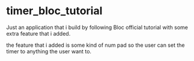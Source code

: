 # timer_bloc_tutorial
Just an application that i build by following Bloc official tutorial with some extra feature that i added.

the feature that i added is some kind of num pad so the user can set the timer to anything the user want to.
